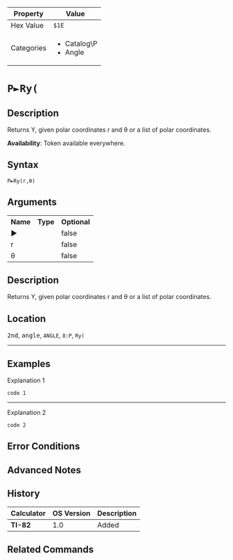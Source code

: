 | Property      | Value |
|---------------|-------|
| Hex Value     | `$1E`|
| Categories    | <ul><li>Catalog\P</li><li>Angle</li></ul> |

# `P►Ry(`

## Description
Returns Y, given polar coordinates r and θ or a list of polar coordinates.


<b>Availability</b>: Token available everywhere.

## Syntax
`P►Ry(r,θ)`

## Arguments
<table>
<tr><th>Name</th><th>Type</th><th>Optional</th></tr>

<tr><td>►</td><td></td><td>false</td></tr>

<tr><td>r</td><td></td><td>false</td></tr>

<tr><td>θ</td><td></td><td>false</td></tr>

</table>

## Description
Returns Y, given polar coordinates r and θ or a list of polar coordinates.

## Location
<kbd>2nd</kbd>, <kbd>angle</kbd>, `ANGLE`, `8:P`, `Ry(`
<hr>

## Examples

Explanation 1
```ti-basic
code 1
```
---
Explanation 2
```ti-basic
code 2
```

## Error Conditions


## Advanced Notes


## History
| Calculator | OS Version | Description |
|------------|------------|-------------|
| <b>TI-82</b> | 1.0 | Added

## Related Commands

    